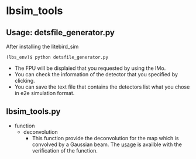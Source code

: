 # lbsim_tools
## Usage: detsfile_generator.py
After installing the litebird_sim
```
(lbs_env)$ python detsfile_generator.py
```
- The FPU will be displaied that you requested by using the IMo.
- You can check the information of the detector that you specified by clicking.
- You can save the text file that contains the detectors list what you chose in e2e simulation format. 

## lbsim_tools.py
- function
    - deconvolution
        - This function provide the deconvolution for the map which is convolved by a Gaussian beam. The [usage](./notebooks/deconv_verification.ipynb) is availble with the verification of the function. 
 